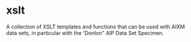 # xslt
A collection of XSLT templates and functions that can be used with AIXM data sets, in particular with the 'Donlon" AIP Data Set Specimen.
